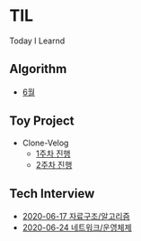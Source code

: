 # TIL
Today I Learnd

## Algorithm 
- [6월](https://github.com/JJungwoo/TIL/blob/master/Algorithm/2020-06.md) 

## Toy Project
- Clone-Velog
  - [1주차 진행](https://github.com/JJungwoo/TIL/blob/master/ToyProject/clone-velog/1%EC%A3%BC%EC%B0%A8_%EC%A7%84%ED%96%89.md)
  - [2주차 진행](https://github.com/JJungwoo/TIL/blob/master/ToyProject/clone-velog/2%EC%A3%BC%EC%B0%A8_%EC%A7%84%ED%96%89.md)


## Tech Interview
- [2020-06-17 자료구조/알고리즘](https://github.com/JJungwoo/TIL/blob/master/TechInterview/study/2020-06-17.md)
- [2020-06-24 네트워크/운영체제](https://github.com/JJungwoo/TIL/blob/master/TechInterview/study/2020-06-24.md)



